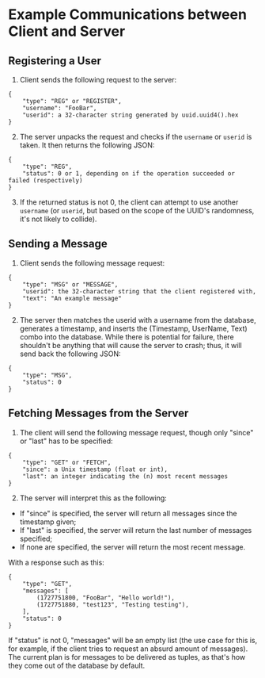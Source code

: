 # Example Communications between Client and Server

## Registering a User

1. Client sends the following request to the server:

```
{
    "type": "REG" or "REGISTER",
    "username": "FooBar",
    "userid": a 32-character string generated by uuid.uuid4().hex
}
```

2. The server unpacks the request and checks if the `username` or `userid` is taken.
It then returns the following JSON:

```
{
    "type": "REG",
    "status": 0 or 1, depending on if the operation succeeded or failed (respectively)
}
```

3. If the returned status is not 0, the client can attempt to use another `username` (or `userid`, but based on the scope of the UUID's randomness, it's not likely to collide).

## Sending a Message

1. Client sends the following message request:

```
{
    "type": "MSG" or "MESSAGE",
    "userid": the 32-character string that the client registered with,
    "text": "An example message"
}
```

2. The server then matches the userid with a username from the database, generates a timestamp, and inserts the (Timestamp, UserName, Text) combo into the database.
While there is potential for failure, there shouldn't be anything that will cause the server to crash; thus, it will send back the following JSON:

```
{
    "type": "MSG",
    "status": 0
}
```

## Fetching Messages from the Server

1. The client will send the following message request, though only "since" or "last" has to be specified:

```
{
    "type": "GET" or "FETCH",
    "since": a Unix timestamp (float or int),
    "last": an integer indicating the (n) most recent messages
}
```

2. The server will interpret this as the following:

- If "since" is specified, the server will return all messages since the timestamp given;
- If "last" is specified, the server will return the last number of messages specified;
- If none are specified, the server will return the most recent message.

With a response such as this:

```
{
    "type": "GET",
    "messages": [
        (1727751800, "FooBar", "Hello world!"),
        (1727751880, "test123", "Testing testing"),
    ],
    "status": 0
}
```

If "status" is not 0, "messages" will be an empty list (the use case for this is, for example, if the client tries to request an absurd amount of messages).
The current plan is for messages to be delivered as tuples, as that's how they come out of the database by default.
